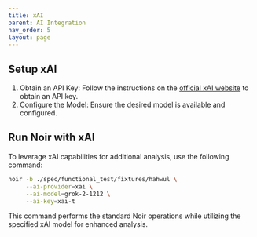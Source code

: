 ```yaml
---
title: xAI
parent: AI Integration
nav_order: 5
layout: page
---
```


## Setup xAI

1. Obtain an API Key: Follow the instructions on the [official xAI website](https://x.ai/api) to obtain an API key.
2. Configure the Model: Ensure the desired model is available and configured.

## Run Noir with xAI

To leverage xAI capabilities for additional analysis, use the following command:

```bash
noir -b ./spec/functional_test/fixtures/hahwul \
     --ai-provider=xai \
     --ai-model=grok-2-1212 \
     --ai-key=xai-t
```

This command performs the standard Noir operations while utilizing the specified xAI model for enhanced analysis.
